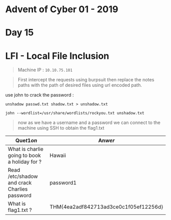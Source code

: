 # Advent of Cyber 01 - 2019
# Day 15
# LFI - Local File Inclusion

> Machine IP : `10.10.75.101`


> First intercept the requests using burpsuit
> then replace the notes paths with the path of desired files using url encoded path.

use john to crack the password :
```
unshadow passwd.txt shadow.txt > unshadow.txt

john --wordlist=/usr/share/wordlists/rockyou.txt unshadow.txt

```

> now as we have a username and a password we can connect to the machine using SSH to obtain the flag1.txt 


| Que$t1on$ | An$wer$ |
|-----------|---------|
| What is charlie going to book a holiday for ? | Hawaii |
| Read /etc/shadow and crack Charlies password | password1 |
| What is flag1.txt ?| THM{4ea2adf842713ad3ce0c1f05ef12256d} |
